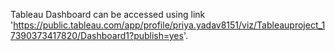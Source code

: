 Tableau Dashboard can be accessed using link 'https://public.tableau.com/app/profile/priya.yadav8151/viz/Tableauproject_17390373417820/Dashboard1?publish=yes'.
